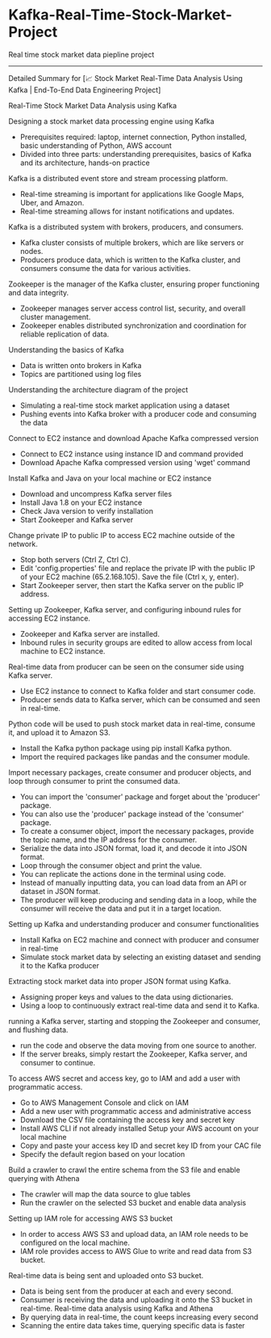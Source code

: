 # Kafka-Real-Time-Stock-Market-Project
Real time stock market data piepline project


---------------------------------

Detailed Summary for [📈 Stock Market Real-Time Data Analysis Using Kafka | End-To-End Data Engineering Project]

Real-Time Stock Market Data Analysis using Kafka

 Designing a stock market data processing engine using Kafka
- Prerequisites required: laptop, internet connection, Python installed, basic understanding of Python, AWS account
- Divided into three parts: understanding prerequisites, basics of Kafka and its architecture, hands-on practice

 Kafka is a distributed event store and stream processing platform.
- Real-time streaming is important for applications like Google Maps, Uber, and Amazon.
- Real-time streaming allows for instant notifications and updates.

 Kafka is a distributed system with brokers, producers, and consumers.
- Kafka cluster consists of multiple brokers, which are like servers or nodes.
- Producers produce data, which is written to the Kafka cluster, and consumers consume the data for various activities.

 Zookeeper is the manager of the Kafka cluster, ensuring proper functioning and data integrity.
- Zookeeper manages server access control list, security, and overall cluster management.
- Zookeeper enables distributed synchronization and coordination for reliable replication of data.

 Understanding the basics of Kafka
- Data is written onto brokers in Kafka
- Topics are partitioned using log files

Understanding the architecture diagram of the project
- Simulating a real-time stock market application using a dataset
- Pushing events into Kafka broker with a producer code and consuming the data

 Connect to EC2 instance and download Apache Kafka compressed version
- Connect to EC2 instance using instance ID and command provided
- Download Apache Kafka compressed version using 'wget' command

 Install Kafka and Java on your local machine or EC2 instance
- Download and uncompress Kafka server files
- Install Java 1.8 on your EC2 instance
- Check Java version to verify installation
- Start Zookeeper and Kafka server

 Change private IP to public IP to access EC2 machine outside of the network.
- Stop both servers (Ctrl Z, Ctrl C).
- Edit 'config.properties' file and replace the private IP with the public IP of your EC2 machine (65.2.168.105). Save the file (Ctrl x, y, enter).
- Start Zookeeper server, then start the Kafka server on the public IP address.

 Setting up Zookeeper, Kafka server, and configuring inbound rules for accessing EC2 instance.
- Zookeeper and Kafka server are installed.
- Inbound rules in security groups are edited to allow access from local machine to EC2 instance.

 Real-time data from producer can be seen on the consumer side using Kafka server.
- Use EC2 instance to connect to Kafka folder and start consumer code.
- Producer sends data to Kafka server, which can be consumed and seen in real-time.

Python code will be used to push stock market data in real-time, consume it, and upload it to Amazon S3.
- Install the Kafka python package using pip install Kafka python.
- Import the required packages like pandas and the consumer module.

 Import necessary packages, create consumer and producer objects, and loop through consumer to print the consumed data.
- You can import the 'consumer' package and forget about the 'producer' package.
- You can also use the 'producer' package instead of the 'consumer' package.
- To create a consumer object, import the necessary packages, provide the topic name, and the IP address for the consumer.
- Serialize the data into JSON format, load it, and decode it into JSON format.
- Loop through the consumer object and print the value.
- You can replicate the actions done in the terminal using code.
- Instead of manually inputting data, you can load data from an API or dataset in JSON format.
- The producer will keep producing and sending data in a loop, while the consumer will receive the data and put it in a target location.

Setting up Kafka and understanding producer and consumer functionalities
- Install Kafka on EC2 machine and connect with producer and consumer in real-time
- Simulate stock market data by selecting an existing dataset and sending it to the Kafka producer

Extracting stock market data into proper JSON format using Kafka.
- Assigning proper keys and values to the data using dictionaries.
- Using a loop to continuously extract real-time data and send it to Kafka.

running a Kafka server, starting and stopping the Zookeeper and consumer, and flushing data.
-  run the code and observe the data moving from one source to another.
- If the server breaks, simply restart the Zookeeper, Kafka server, and consumer to continue.

To access AWS secret and access key, go to IAM and add a user with programmatic access.
- Go to AWS Management Console and click on IAM
- Add a new user with programmatic access and administrative access
- Download the CSV file containing the access key and secret key
- Install AWS CLI if not already installed
Setup your AWS account on your local machine
- Copy and paste your access key ID and secret key ID from your CAC file
- Specify the default region based on your location

 Build a crawler to crawl the entire schema from the S3 file and enable querying with Athena
- The crawler will map the data source to glue tables
- Run the crawler on the selected S3 bucket and enable data analysis

Setting up IAM role for accessing AWS S3 bucket
- In order to access AWS S3 and upload data, an IAM role needs to be configured on the local machine.
- IAM role provides access to AWS Glue to write and read data from S3 bucket.

 Real-time data is being sent and uploaded onto S3 bucket.
- Data is being sent from the producer at each and every second.
- Consumer is receiving the data and uploading it onto the S3 bucket in real-time.
 Real-time data analysis using Kafka and Athena
- By querying data in real-time, the count keeps increasing every second
- Scanning the entire data takes time, querying specific data is faster


